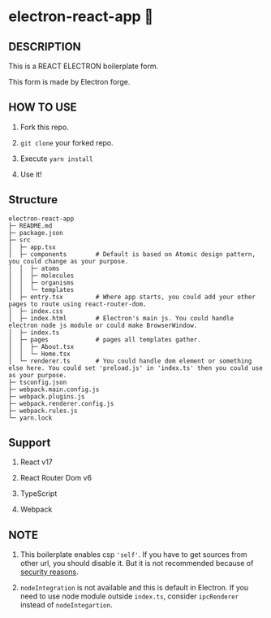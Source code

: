 # electron-react-app :tada:

## DESCRIPTION

This is a REACT ELECTRON boilerplate form.

This form is made by Electron forge.

## HOW TO USE

1. Fork this repo.

2. `git clone` your forked repo.

3. Execute `yarn install`

4. Use it!

## Structure

```tree
electron-react-app
├─ README.md
├─ package.json
├─ src
│  ├─ app.tsx
│  ├─ components        # Default is based on Atomic design pattern, you could change as your purpose.
│  │  ├─ atoms
│  │  ├─ molecules
│  │  ├─ organisms
│  │  └─ templates
│  ├─ entry.tsx         # Where app starts, you could add your other pages to route using react-router-dom.
│  ├─ index.css
│  ├─ index.html        # Electron's main js. You could handle electron node js module or could make BrowserWindow.
│  ├─ index.ts
│  ├─ pages             # pages all templates gather.
│  │  ├─ About.tsx      
│  │  └─ Home.tsx
│  └─ renderer.ts       # You could handle dom element or something else here. You could set 'preload.js' in 'index.ts' then you could use as your purpose.
├─ tsconfig.json
├─ webpack.main.config.js
├─ webpack.plugins.js
├─ webpack.renderer.config.js
├─ webpack.rules.js
└─ yarn.lock

```

## Support

1. React v17

2. React Router Dom v6

3. TypeScript

4. Webpack

## NOTE

1. This boilerplate enables csp `'self'`. If you have to get sources from other url, you should disable it. But it is not recommended because of [security reasons](https://www.electronjs.org/docs/latest/tutorial/security#7-define-a-content-security-policy).

2. `nodeIntegration` is not available and this is default in Electron. If you need to use node module outside `index.ts`, consider `ipcRenderer` instead of `nodeIntegartion`.
